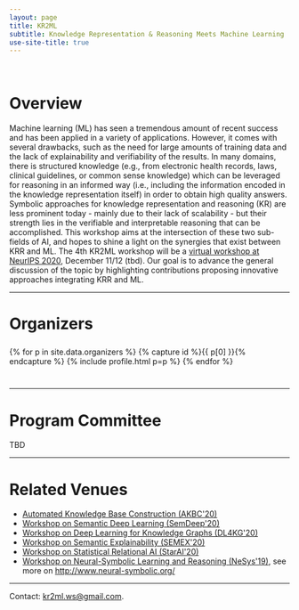 ```yaml
---
layout: page
title: KR2ML
subtitle: Knowledge Representation & Reasoning Meets Machine Learning
use-site-title: true
---
```


<br />
<div class="sharethis-inline-share-buttons"></div>

# Overview

Machine learning (ML) has seen a tremendous amount of recent success and has been applied in a variety of applications. However, it comes with several drawbacks, such as the need for large amounts of training data and the lack of explainability and verifiability of the results. In many domains, there is structured knowledge (e.g., from electronic health records, laws, clinical guidelines, or common sense knowledge) which can be leveraged for reasoning in an informed way (i.e., including the information encoded in the knowledge representation itself) in order to obtain high quality answers. Symbolic approaches for knowledge representation and reasoning (KR) are less prominent today - mainly due to their lack of scalability - but their strength lies in the verifiable and interpretable reasoning that can be accomplished. This workshop aims at the intersection of these two sub-fields of AI, and hopes to shine a light on the synergies that exist between KRR and ML. The 4th KR2ML workshop will be a [virtual workshop at NeurIPS 2020](https://nips.cc/Conferences/2020/Schedule?showEvent=16122), December 11/12 (tbd). Our goal is to advance the general discussion of the topic by highlighting contributions proposing innovative approaches integrating KRR and ML.

<div class="container" style="margin-bottom: 10px;"></div>
<!--

# Program

The focus of KR2ML is to initiate and continue discussions and collaborations between researchers from the two umbrella areas- KRR and ML. To encourage this interaction, the program features several invited talks of experienced researchers about challenges in the field as well as successful work in the area. A special key challenge session invites open discussion of major problems and opportunities. Some of the problems will be further highlighted in a discussion panel of prominent experts, which will also give attendees the opportunity to contribute. Finally, poster sessions throughout the day will provide room for presenting and discussing ongoing works and exploring possible collaborations; they will bestarted by one-minute spotlight talks highlighting the posters. We hope to attract many participants and will use a plenary format for the talks.
-->

<hr>

# Call for Papers

[More Info](cfp.md)

<div class="container" style="margin-bottom: 10px;"> </div>


<hr>

# Speakers
<meta name="thumbnail" content="./img/neurips-logo-new.jpg" />

<div class="container" style="margin-top: 25px;margin-bottom: 40px;">
  <div class="row">
  {% for p in site.data.speakers %}
  {% capture id %}{{ p[0] }}{% endcapture %}
  {% include profile.html p=p %}
  {% endfor %}
  </div>
</div>

<!--
# Important Dates 

{% include dates.md %} 
-->

<hr>

# Organizers

<!-- prettier-ignore -->
<div class="container" style="margin-top: 25px;margin-bottom: 40px;">
  <div class="row">
    {% for p in site.data.organizers %}
    {% capture id %}{{ p[0] }}{% endcapture %}
    {% include profile.html p=p %}
    {% endfor %}
  </div>
</div>

<hr>

# Program Committee
TBD

<hr>

# Related Venues

<div class="container" style="margin-bottom: 10px;"></div>

- [Automated Knowledge Base Construction (AKBC'20)](http://www.akbc.ws/2020/)
- [Workshop on Semantic Deep Learning (SemDeep'20)](http://www.dfki.de/~declerck/semdeep-6/)
- [Workshop on Deep Learning for Knowledge Graphs (DL4KG'20)](https://alammehwish.github.io/dl4kg_eswc_2020/)
- [Workshop on Semantic Explainability (SEMEX'20)](http://www.semantic-explainability.com/)
- [Workshop on Statistical Relational AI (StarAI'20)](http://www.starai.org/2020/)
- [Workshop on Neural-Symbolic Learning and Reasoning (NeSys'19)](https://sites.google.com/view/nesy2019/home), see more on <http://www.neural-symbolic.org/>

<div class="container" style="margin-bottom: 10px;"></div>

<hr>

Contact: <kr2ml.ws@gmail.com>.
